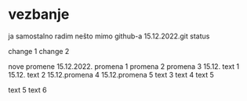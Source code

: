# vezbanje

  ja samostalno radim nešto mimo github-a 
  15.12.2022.git status
  
change 1
change 2

nove promene 15.12.2022. 
promena 1
promena 2
promena 3
15.12. text 1
15.12. text 2
15.12.promena 4
15.12.promena 5
text 3
text 4
text 5



text 5
text 6

